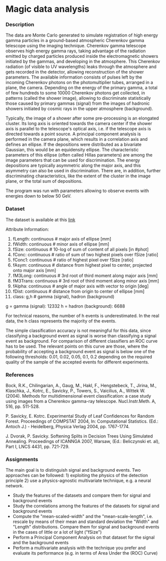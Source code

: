# Magic data analysis


### Description

The data are Monte Carlo generated to simulate registration of high energy gamma particles in a ground-based atmospheric Cherenkov gamma telescope using the imaging technique. Cherenkov gamma telescope observes high energy gamma rays, taking advantage of the radiation emitted by charged particles produced inside the electromagnetic showers initiated by the gammas, and developing in the atmosphere. This Cherenkov radiation (of visible to UV wavelengths) leaks through the atmosphere and gets recorded in the detector, allowing reconstruction of the shower parameters. The available information consists of pulses left by the incoming Cherenkov photons on the photomultiplier tubes, arranged in a plane, the camera. Depending on the energy of the primary gamma, a total of few hundreds to some 10000 Cherenkov photons get collected, in patterns (called the shower image), allowing to discriminate statistically those caused by primary gammas (signal) from the images of hadronic showers initiated by cosmic rays in the upper atmosphere (background). 

Typically, the image of a shower after some pre-processing is an elongated cluster. Its long axis is oriented towards the camera center if the shower axis is parallel to the telescope's optical axis, i.e. if the telescope axis is directed towards a point source. A principal component analysis is performed in the camera plane, which results in a correlation axis and defines an ellipse. If the depositions were distributed as a bivariate Gaussian, this would be an equidensity ellipse. The characteristic parameters of this ellipse (often called Hillas parameters) are among the image parameters that can be used for discrimination. The energy depositions are typically asymmetric along the major axis, and this asymmetry can also be used in discrimination. There are, in addition, further discriminating characteristics, like the extent of the cluster in the image plane, or the total sum of depositions. 

The program was run with parameters allowing to observe events with energies down to below 50 GeV.

### Dataset

The dataset is available at this [link](https://archive.ics.uci.edu/ml/machine-learning-databases/magic/magic04.data)

Attribute Information:

1. fLength: continuous # major axis of ellipse [mm] 
2. fWidth: continuous # minor axis of ellipse [mm] 
3. fSize: continuous # 10-log of sum of content of all pixels [in #phot] 
4. fConc: continuous # ratio of sum of two highest pixels over fSize [ratio] 
5. fConc1: continuous # ratio of highest pixel over fSize [ratio] 
6. fAsym: continuous # distance from highest pixel to center, projected onto major axis [mm] 
7. fM3Long: continuous # 3rd root of third moment along major axis [mm] 
8. fM3Trans: continuous # 3rd root of third moment along minor axis [mm] 
9. fAlpha: continuous # angle of major axis with vector to origin [deg] 
10. fDist: continuous # distance from origin to center of ellipse [mm] 
11. class: g,h # gamma (signal), hadron (background) 

g = gamma (signal): 12332 
h = hadron (background): 6688 

For technical reasons, the number of h events is underestimated. In the real data, the h class represents the majority of the events. 

The simple classification accuracy is not meaningful for this data, since classifying a background event as signal is worse than classifying a signal event as background. For comparison of different classifiers an ROC curve has to be used. The relevant points on this curve are those, where the probability of accepting a background event as signal is below one of the following thresholds: 0.01, 0.02, 0.05, 0.1, 0.2 depending on the required quality of the sample of the accepted events for different experiments.


### References

Bock, R.K., Chilingarian, A., Gaug, M., Hakl, F., Hengstebeck, T., Jirina, M., Klaschka, J., Kotrc, E., Savicky, P., Towers, S., Vaicilius, A., Wittek W. (2004). 
Methods for multidimensional event classification: a case study using images from a Cherenkov gamma-ray telescope. 
Nucl.Instr.Meth. A, 516, pp. 511-528. 

P. Savicky, E. Kotrc. 
Experimental Study of Leaf Confidences for Random Forest. 
Proceedings of COMPSTAT 2004, In: Computational Statistics. (Ed.: Antoch J.) - Heidelberg, Physica Verlag 2004, pp. 1767-1774. 

J. Dvorak, P. Savicky. 
Softening Splits in Decision Trees Using Simulated Annealing. 
Proceedings of ICANNGA 2007, Warsaw, (Ed.: Beliczynski et. al), Part I, LNCS 4431, pp. 721-729.


### Assignments

The main goal is to distinguish signal and background events. Two approaches can be followed: 1) exploiting the physics of the detection principle 2) use a physics-agnostic multivariate technique, e.g. a neural network.

* Study the features of the datasets and compare them for signal and background events
* Study the correlations among the features of the datasets for signal and background events
* Compute the "mean-scaled-width" and the "mean-scale-length", i.e. rescale by means of their mean and standard deviation the "Width" and "Length" distributions. Compare them for signal and background events in the cases of little or a lot of light ("fSize") 
* Perform a Principal Component Analysis on that dataset for the signal and the background events
* Perform a multivariate analysis with the technique you prefer and evaluate its performance (e.g. in terms of Area Under the (ROC) Curve)
